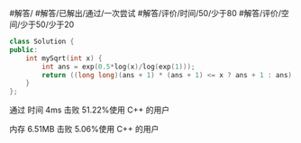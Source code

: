 #解答/ #解答/已解出/通过/一次尝试 #解答/评价/时间/50/少于80 #解答/评价/空间/少于50/少于20 

``` c++
class Solution {
public:
    int mySqrt(int x) {
        int ans = exp(0.5*log(x)/log(exp(1)));
        return ((long long)(ans + 1) * (ans + 1) <= x ? ans + 1 : ans);
    }
};
```

通过
时间
4ms
击败 51.22%使用 C++ 的用户

内存
6.51MB
击败 5.06%使用 C++ 的用户